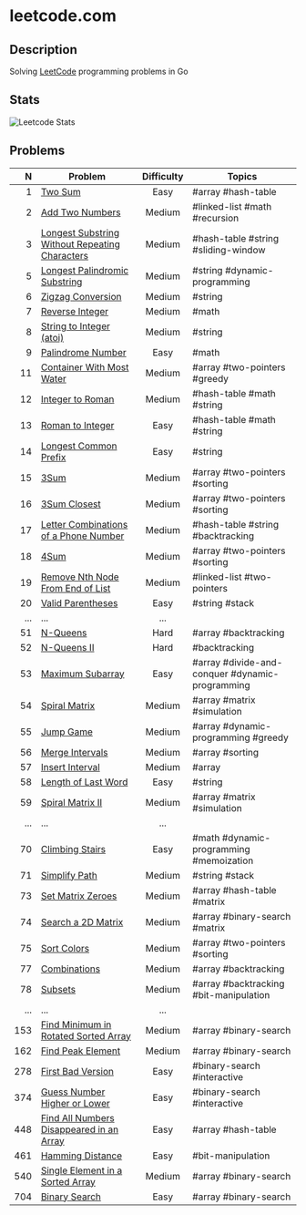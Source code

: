 # leetcode.com

## Description

Solving [LeetCode](https://leetcode.com/) programming problems in Go

## Stats

![Leetcode Stats](https://leetcode.card.workers.dev/?username=ju-popov&style=auto)

## Problems

|    N | Problem                                                                                         | Difficulty | Topics                                          |
| ---: | ----------------------------------------------------------------------------------------------- | :--------: | ----------------------------------------------- |
|    1 |[Two Sum][two-sum]                                                                               | Easy       | #array #hash-table                              |
|    2 |[Add Two Numbers][add-two-numbers]                                                               | Medium     | #linked-list #math #recursion                   |
|    3 |[Longest Substring Without Repeating Characters][longest-substring-without-repeating-characters] | Medium     | #hash-table #string #sliding-window             |
|    5 |[Longest Palindromic Substring][longest-palindromic-substring]                                   | Medium     | #string #dynamic-programming                    |
|    6 |[Zigzag Conversion][zigzag-conversion]                                                           | Medium     | #string                                         |
|    7 |[Reverse Integer][reverse-integer]                                                               | Medium     | #math                                           |
|    8 |[String to Integer (atoi)][string-to-integer-atoi]                                               | Medium     | #string                                         |
|    9 |[Palindrome Number][palindrome-number]                                                           | Easy       | #math                                           |
|   11 |[Container With Most Water][container-with-most-water]                                           | Medium     | #array #two-pointers #greedy                    |
|   12 |[Integer to Roman][integer-to-roman]                                                             | Medium     | #hash-table #math #string                       |
|   13 |[Roman to Integer][roman-to-integer]                                                             | Easy       | #hash-table #math #string                       |
|   14 |[Longest Common Prefix][longest-common-prefix]                                                   | Easy       | #string                                         |
|   15 |[3Sum][3sum]                                                                                     | Medium     | #array #two-pointers #sorting                   |
|   16 |[3Sum Closest][3sum-closest]                                                                     | Medium     | #array #two-pointers #sorting                   |
|   17 |[Letter Combinations of a Phone Number][letter-combinations-of-a-phone-number]                   | Medium     | #hash-table #string #backtracking               |
|   18 |[4Sum][4sum]                                                                                     | Medium     | #array #two-pointers #sorting                   |
|   19 |[Remove Nth Node From End of List][remove-nth-node-from-end-of-list]                             | Medium     | #linked-list #two-pointers                      |
|   20 |[Valid Parentheses][valid-parentheses]                                                           | Easy       | #string #stack                                  |
|  ... |...                                                                                              | ...        |                                                 |
|   51 |[N-Queens][n-queens]                                                                             | Hard       | #array #backtracking                            |
|   52 |[N-Queens II][n-queens-ii]                                                                       | Hard       | #backtracking                                   |
|   53 |[Maximum Subarray][maximum-subarray]                                                             | Easy       | #array #divide-and-conquer #dynamic-programming |
|   54 |[Spiral Matrix][spiral-matrix]                                                                   | Medium     | #array #matrix #simulation                      |
|   55 |[Jump Game][jump-game]                                                                           | Medium     | #array #dynamic-programming #greedy             |
|   56 |[Merge Intervals][merge-intervals]                                                               | Medium     | #array #sorting                                 |
|   57 |[Insert Interval][insert-interval]                                                               | Medium     | #array                                          |
|   58 |[Length of Last Word][length-of-last-word]                                                       | Easy       | #string                                         |
|   59 |[Spiral Matrix II][spiral-matrix-ii]                                                             | Medium     | #array #matrix #simulation                      |
|  ... |...                                                                                              | ...        |                                                 |
|   70 |[Climbing Stairs][climbing-stairs]                                                               | Easy       | #math #dynamic-programming #memoization         |
|   71 |[Simplify Path][simplify-path]                                                                   | Medium     | #string #stack                                  |
|   73 |[Set Matrix Zeroes][set-matrix-zeroes]                                                           | Medium     | #array #hash-table #matrix                      |
|   74 |[Search a 2D Matrix][search-a-2d-matrix]                                                         | Medium     | #array #binary-search #matrix                   |
|   75 |[Sort Colors][sort-colors]                                                                       | Medium     | #array #two-pointers #sorting                   |
|   77 |[Combinations][combinations]                                                                     | Medium     | #array #backtracking                            |
|   78 |[Subsets][subsets]                                                                               | Medium     | #array #backtracking #bit-manipulation          |
|  ... |...                                                                                              | ...        |                                                 |
|  153 |[Find Minimum in Rotated Sorted Array][find-minimum-in-rotated-sorted-array]                     | Medium     | #array #binary-search                           |
|  162 |[Find Peak Element][find-peak-element]                                                           | Medium     | #array #binary-search                           |
|  278 |[First Bad Version][first-bad-version]                                                           | Easy       | #binary-search #interactive                     |
|  374 |[Guess Number Higher or Lower][guess-number-higher-or-lower]                                     | Easy       | #binary-search #interactive                     |
|  448 |[Find All Numbers Disappeared in an Array][find-all-numbers-disappeared-in-an-array]             | Easy       | #array #hash-table                              |
|  461 |[Hamming Distance][hamming-distance]                                                             | Easy       | #bit-manipulation                               |
|  540 |[Single Element in a Sorted Array][single-element-in-a-sorted-array]                             | Medium     | #array #binary-search                           |
|  704 |[Binary Search][binary-search]                                                                   | Easy       | #array #binary-search                           |

[two-sum]: https://github.com/ju-popov/leetcode.com/tree/main/problems/two-sum
[add-two-numbers]: https://github.com/ju-popov/leetcode.com/tree/main/problems/add-two-numbers
[longest-substring-without-repeating-characters]: https://github.com/ju-popov/leetcode.com/tree/main/problems/longest-substring-without-repeating-characters
[longest-palindromic-substring]: https://github.com/ju-popov/leetcode.com/tree/main/problems/longest-palindromic-substring
[zigzag-conversion]: https://github.com/ju-popov/leetcode.com/tree/main/problems/zigzag-conversion
[reverse-integer]: https://github.com/ju-popov/leetcode.com/tree/main/problems/reverse-integer
[string-to-integer-atoi]: https://github.com/ju-popov/leetcode.com/tree/main/problems/string-to-integer-atoi
[palindrome-number]: https://github.com/ju-popov/leetcode.com/tree/main/problems/palindrome-number
[container-with-most-water]: https://github.com/ju-popov/leetcode.com/tree/main/problems/container-with-most-water
[integer-to-roman]: https://github.com/ju-popov/leetcode.com/tree/main/problems/integer-to-roman
[roman-to-integer]: https://github.com/ju-popov/leetcode.com/tree/main/problems/roman-to-integer
[longest-common-prefix]: https://github.com/ju-popov/leetcode.com/tree/main/problems/longest-common-prefix
[3sum]: https://github.com/ju-popov/leetcode.com/tree/main/problems/3sum
[3sum-closest]: https://github.com/ju-popov/leetcode.com/tree/main/problems/3sum-closest
[letter-combinations-of-a-phone-number]: https://github.com/ju-popov/leetcode.com/tree/main/problems/letter-combinations-of-a-phone-number
[4sum]: https://github.com/ju-popov/leetcode.com/tree/main/problems/4sum
[remove-nth-node-from-end-of-list]: https://github.com/ju-popov/leetcode.com/tree/main/problems/remove-nth-node-from-end-of-list
[valid-parentheses]: https://github.com/ju-popov/leetcode.com/tree/main/problems/valid-parentheses

[n-queens]: https://github.com/ju-popov/leetcode.com/tree/main/problems/n-queens
[n-queens-ii]: https://github.com/ju-popov/leetcode.com/tree/main/problems/n-queens-ii
[maximum-subarray]: https://github.com/ju-popov/leetcode.com/tree/main/problems/maximum-subarray
[spiral-matrix]: https://github.com/ju-popov/leetcode.com/tree/main/problems/spiral-matrix
[jump-game]: https://github.com/ju-popov/leetcode.com/tree/main/problems/jump-game
[merge-intervals]: https://github.com/ju-popov/leetcode.com/tree/main/problems/merge-intervals
[insert-interval]: https://github.com/ju-popov/leetcode.com/tree/main/problems/insert-interval
[length-of-last-word]: https://github.com/ju-popov/leetcode.com/tree/main/problems/length-of-last-word
[spiral-matrix-ii]: https://github.com/ju-popov/leetcode.com/tree/main/problems/spiral-matrix-ii

[climbing-stairs]: https://github.com/ju-popov/leetcode.com/tree/main/problems/climbing-stairs
[simplify-path]: https://github.com/ju-popov/leetcode.com/tree/main/problems/simplify-path
[set-matrix-zeroes]: https://github.com/ju-popov/leetcode.com/tree/main/problems/set-matrix-zeroes
[search-a-2d-matrix]: https://github.com/ju-popov/leetcode.com/tree/main/problems/search-a-2d-matrix
[sort-colors]: https://github.com/ju-popov/leetcode.com/tree/main/problems/sort-colors
[combinations]: https://github.com/ju-popov/leetcode.com/tree/main/problems/combinations
[subsets]: https://github.com/ju-popov/leetcode.com/tree/main/problems/subsets

[find-minimum-in-rotated-sorted-array]: https://github.com/ju-popov/leetcode.com/tree/main/problems/find-minimum-in-rotated-sorted-array
[find-peak-element]: https://github.com/ju-popov/leetcode.com/tree/main/problems/find-peak-element
[first-bad-version]: https://github.com/ju-popov/leetcode.com/tree/main/problems/first-bad-version
[guess-number-higher-or-lower]: https://github.com/ju-popov/leetcode.com/tree/main/problems/guess-number-higher-or-lower
[find-all-numbers-disappeared-in-an-array]: https://github.com/ju-popov/leetcode.com/tree/main/problems/find-all-numbers-disappeared-in-an-array
[hamming-distance]: https://github.com/ju-popov/leetcode.com/tree/main/problems/hamming-distance
[single-element-in-a-sorted-array]: https://github.com/ju-popov/leetcode.com/tree/main/problems/single-element-in-a-sorted-array
[binary-search]: https://github.com/ju-popov/leetcode.com/tree/main/problems/binary-search
